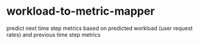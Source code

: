 # workload-to-metric-mapper
predict next time step metrics based on predicted workload (user request rates) and previous time step metrics
